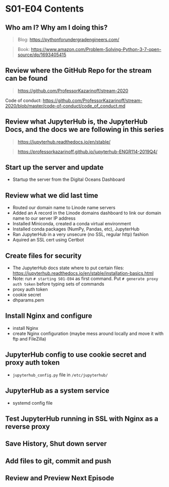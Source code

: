 # S01-E04 Contents

## Who am I? Why am I doing this?

 > Blog: https://pythonforundergradengineers.com/

 > Book: https://www.amazon.com/Problem-Solving-Python-3-7-open-source/dp/1693405415

## Review where the GitHub Repo for the stream can be found

 > https://github.com/ProfessorKazarinoff/stream-2020

Code of conduct: https://github.com/ProfessorKazarinoff/stream-2020/blob/master/code-of-conduct/code_of_conduct.md

## Review what JupyterHub is, the JupyterHub Docs, and the docs we are following in this series

 > https://jupyterhub.readthedocs.io/en/stable/

 > https://professorkazarinoff.github.io/jupyterhub-ENGR114-2019Q4/

## Start up the server and update

 - Startup the server from the Digital Oceans Dashboard

## Review what we did last time

 - Routed our domain name to Linode name servers
 - Added an A record in the Linode domains dashboard to link our domain name to our server IP address
 - Installed Miniconda, created a conda virtual environment
 - Installed conda packages (NumPy, Pandas, etc), JupyterHub
 - Ran JupyterHub in a very unsecure (no SSL, regular http) fashion
 - Aquired an SSL cert using Certbot

## Create files for security

 - The JupyterHub docs state where to put certain files: https://jupyterhub.readthedocs.io/en/stable/installation-basics.html
 - Note: run ```# starting S01-E04``` as first command. Put ```# generate proxy auth token``` before typing sets of commands
 - proxy auth token
 - cookie secret
 - dhparams.pem

## Install Nginx and configure

 - install Nginx
 - create Nginx configuration (maybe mess around locally and move it with ftp and FileZilla)

## JupyterHub config to use cookie secret and proxy auth token

 - ```jupyterhub_config.py``` file in ```/etc/jupyterhub/```

## JupyterHub as a system service

 - systemd config file

## Test JupyterHub running in SSL with Nginx as a reverse proxy

## Save History, Shut down server

## Add files to git, commit and push

## Review and Preview Next Episode
